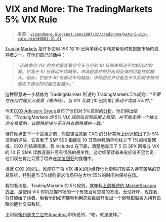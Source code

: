 <!--yml

类别：未分类

日期：2024-05-18 19:07:28

-->

# VIX and More: The TradingMarkets 5% VIX Rule

> 来源：[`vixandmore.blogspot.com/2007/07/tradingmarkets-5-vix-rule.html#0001-01-01`](http://vixandmore.blogspot.com/2007/07/tradingmarkets-5-vix-rule.html#0001-01-01)

[TradingMarkets](http://www.tradingmarkets.com/) 是许多使用 VIX 的 10 日简单移动平均来帮助时机把握市场的倡导者之一。在他们[自己的话](http://www.tradingmarkets.com/.site/AboutTM/general/tmtradingrules/07282005-44482.cfm)中：

> “*正确使用 VIX 的方式是查看它今天与它的 10 日简单移动平均相比的位置。它高于 10 日移动平均越多，市场超卖并即将出现反弹的可能性就越大。相反，它低于 10 日移动平均越低，市场超买并可能在不久的将来横向或向下移动的可能性就越大。*”

这种智慧进一步精炼为 TradingMarkets 所说的 TradingMarkets 5%规则：“*不要在任何时候买入股票（或市场），当 VIX 比其* [10 日简单] *移动平均低 5%时。*”

今天[CXO Advisory Group](http://www.cxoadvisory.com/)发布了他们对 5%规则的[分析](http://www.cxoadvisory.com/blog/internal/blog7-13-07/)。他们得出结论，“*TradingMarkets 的 5% VIX 规则在实际应用上有限，并不能支持一个独立的交易策略，该策略能够与买入持有策略保持一致。*”

但在你点击下一个故事之前，你应该注意到 CXO 的分析实际上远远超出了对 5%规则的评估，它查看了 S&P 500 指数在 10 日简单移动平均线上下 1%的增量回报。CXO 的结果图表，我 included 在下面，清楚地显示了 5 日 SPX 回报与 VIX 的 10 日 SMA 读数逐渐升高有很强的相关性。这对经常读者来说应该不足为奇，他们现在肯定习惯了喂养在[均值回归](http://vixandmore.blogspot.com/search/label/mean%20reversion)的食槽中。

根据 CXO 的说法，难度在于将 VIX 相关的边缘转化为能够打败买入持有策略的交易系统，特别是当 5%规则要求市场只在大约 55%的时间内保持在场。

我的看法是，TradingMarkets 的 5%规则，就像我[上周概述的 MarketSci.com 方法](http://vixandmore.blogspot.com/2007/07/using-vix-as-timing-tool-for-spy.html)，是使用 VIX 时机把握市场的一个有效且可交易的方法。无论好坏，现在我将其留给了读者，看看他们如何能够利用这些数据开发出一个能够超越买入持有策略的健壮交易系统。

正如[皇帝约瑟夫二世](http://en.wikipedia.org/wiki/Joseph_II,_Holy_Roman_Emperor)在[Amadeus](http://www.imdb.com/title/tt0086879/)中所说的，“嗯，就是这样。”
